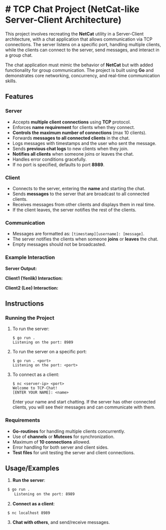 
# # TCP Chat Project (NetCat-like Server-Client Architecture)

This project involves recreating the **NetCat** utility in a Server-Client architecture, with a chat application that allows communication via TCP connections. The server listens on a specific port, handling multiple clients, while the clients can connect to the server, send messages, and interact in a group chat.

The chat application must mimic the behavior of **NetCat** but with added functionality for group communication. The project is built using **Go** and demonstrates core networking, concurrency, and real-time communication skills.




## Features

### Server

- Accepts **multiple client connections** using **TCP** protocol.
- Enforces **name requirement** for clients when they connect.
- **Controls the maximum number of connections** (max 10 clients).
- Forwards **messages to all connected clients** in the chat.
- Logs messages with timestamps and the user who sent the message.
- Sends **previous chat logs** to new clients when they join.
- **Notifies all clients** when someone joins or leaves the chat.
- Handles error conditions gracefully.
- If no port is specified, defaults to port **8989**.

### Client

- Connects to the server, entering the **name** and starting the chat.
- Sends **messages** to the server that are broadcast to all connected clients.
- Receives messages from other clients and displays them in real time.
- If the client leaves, the server notifies the rest of the clients.

### Communication

- Messages are formatted as: `[timestamp][username]: [message]`.
- The server notifies the clients when someone **joins** or **leaves** the chat.
- Empty messages should not be broadcasted.

### Example Interaction

**Server Output:**


**Client1 (Yenlik) Interaction:**


**Client2 (Lee) Interaction:**

## Instructions

### Running the Project

1. To run the server:
    ```
    $ go run .
    Listening on the port: 8989
    ```

2. To run the server on a specific port:
    ```
    $ go run . <port>
    Listening on the port: <port>
    ```
3. To connect as a client:
    ```
    $ nc <server-ip> <port>
    Welcome to TCP-Chat!
    [ENTER YOUR NAME]: <name>
    ```

    Enter your name and start chatting. If the server has other connected clients, you will see their messages and can communicate with them.

### Requirements

- **Go-routines** for handling multiple clients concurrently.
- Use of **channels** or **Mutexes** for synchronization.
- Maximum of **10 connections** allowed.
- Error handling for both server and client sides.
- **Test files** for unit testing the server and client connections.




## Usage/Examples

1. **Run the server**:

```bash
 $ go run .
    Listening on the port: 8989
```

2. **Connect as a client**:

```
 $ nc localhost 8989

```

3. **Chat with others**, and send/receive messages.



